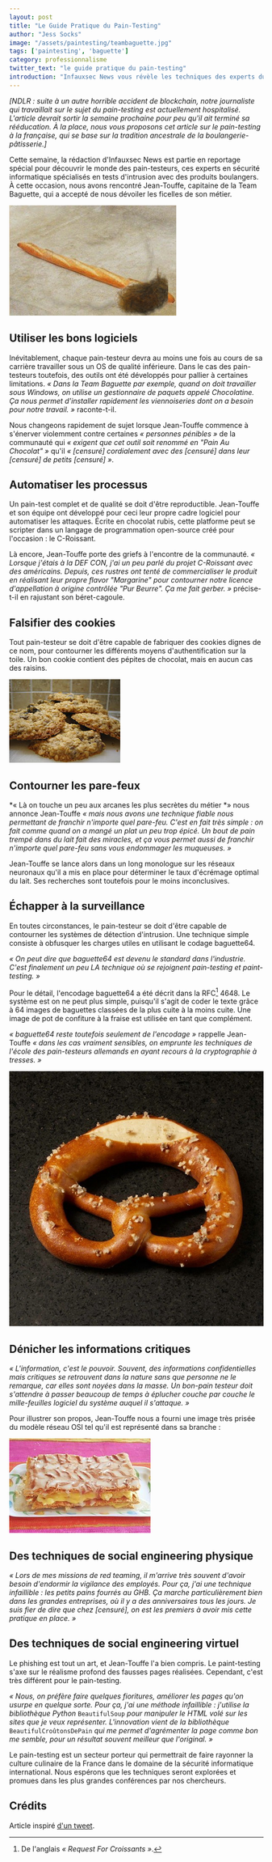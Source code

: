 ```yaml
---
layout: post
title: "Le Guide Pratique du Pain-Testing"
author: "Jess Socks"
image: "/assets/paintesting/teambaguette.jpg"
tags: ['paintesting', 'baguette']
category: professionnalisme
twitter_text: "le guide pratique du pain-testing"
introduction: "Infauxsec News vous révèle les techniques des experts du domaine"
---
```


*[NDLR : suite à un autre horrible accident de blockchain, notre journaliste
qui travaillait sur le sujet du pain-testing est actuellement hospitalisé.
L'article devrait sortir la semaine prochaine pour peu qu'il ait terminé sa
rééducation. À la place, nous vous proposons cet article sur le pain-testing à
la française, qui se base sur la tradition ancestrale de la
boulangerie-pâtisserie.]*

Cette semaine, la rédaction d'Infauxsec News est partie en reportage spécial
pour découvrir le monde des pain-testeurs, ces experts en sécurité informatique
spécialisés en tests d'intrusion avec des produits boulangers. À cette occasion,
nous avons rencontré Jean-Touffe, capitaine de la Team Baguette, qui a accepté
de nous dévoiler les ficelles de son métier.

![Les ficelles du métier de Jean-Touffe](/assets/paintesting/ficelle-touffe.jpg)

## Utiliser les bons logiciels

Inévitablement, chaque pain-testeur devra au moins une fois au cours de sa
carrière travailler sous un OS de qualité inférieure. Dans le cas des
pain-testeurs toutefois, des outils ont été développés pour pallier à certaines
limitations. *« Dans la Team Baguette par exemple, quand on doit travailler sous
Windows, on utilise un gestionnaire de paquets appelé Chocolatine. Ça nous
permet d'installer rapidement les viennoiseries dont on a besoin pour notre
travail. »* raconte-t-il.

Nous changeons rapidement de sujet lorsque Jean-Touffe commence à s'énerver
violemment contre certaines *« personnes pénibles »* de la communauté qui
*« exigent que cet outil soit renommé en "Pain Au Chocolat" »* qu'il *«
[censuré] cordialement avec des [censuré] dans leur [censuré] de petits
[censuré] »*.

## Automatiser les processus

Un pain-test complet et de qualité se doit d'être reproductible. Jean-Touffe
et son équipe ont développé pour ceci leur propre cadre logiciel pour
automatiser les attaques. Écrite en chocolat rubis, cette platforme
peut se scripter dans un langage de programmation open-source
créé pour l'occasion : le C-Roissant.

Là encore, Jean-Touffe porte des griefs à l'encontre de la communauté. *«
Lorsque j'étais à la DEF CON, j'ai un peu parlé du projet C-Roissant avec des
américains. Depuis, ces rustres ont tenté de commercialiser le produit en
réalisant leur propre flavor "Margarine" pour contourner notre licence
d'appellation à origine contrôlée "Pur Beurre". Ça me fait gerber. »*
précise-t-il en rajustant son béret-cagoule.

## Falsifier des cookies

Tout pain-testeur se doit d'être capable de fabriquer des cookies dignes de
ce nom, pour contourner les différents moyens d'authentification sur la toile.
Un bon cookie contient des pépites de chocolat, mais en aucun cas des raisins.

![Un cookie contaminé par Satan](/assets/paintesting/cookie.jpg)

## Contourner les pare-feux

*« Là on touche un peu aux arcanes les plus secrètes du métier *» nous annonce
Jean-Touffe *« mais nous avons une technique fiable nous permettant de franchir
n'importe quel pare-feu. C'est en fait très simple : on fait comme quand on a
mangé un plat un peu trop épicé. Un bout de pain trempé dans du lait fait des
miracles, et ça vous permet aussi de franchir n'importe quel pare-feu sans vous
endommager les muqueuses. »*

Jean-Touffe se lance alors dans un long monologue sur les réseaux neuronaux
qu'il a mis en place pour déterminer le taux d'écrémage optimal du lait. Ses
recherches sont toutefois pour le moins inconclusives.

## Échapper à la surveillance

En toutes circonstances, le pain-testeur se doit d'être capable de contourner
les systèmes de détection d'intrusion. Une technique simple consiste à
obfusquer les charges utiles en utilisant le codage baguette64.

*« On peut dire que baguette64 est devenu le standard dans l'industrie. C'est
finalement un peu LA technique où se rejoignent pain-testing et paint-testing.
»*

Pour le détail, l'encodage baguette64 a été décrit dans la RFC[^1] 4648. Le
système est on ne peut plus simple, puisqu'il s'agit de coder le texte grâce à
64 images de baguettes classées de la plus cuite à la moins cuite. Une image de
pot de confiture à la fraise est utilisée en tant que complément.

*« baguette64 reste toutefois seulement de l'encodage »* rappelle Jean-Touffe
*« dans les cas vraiment sensibles, on emprunte les techniques de l'école des
pain-testeurs allemands en ayant recours à la cryptographie à tresses. »*

![Un message chiffré avec des tresses](/assets/paintesting/tresses.jpg)

## Dénicher les informations critiques

*« L'information, c'est le pouvoir. Souvent, des informations confidentielles
mais critiques se retrouvent dans la nature sans que personne ne le remarque,
car elles sont noyées dans la masse. Un bon-pain testeur doit s'attendre à
passer beaucoup de temps à éplucher couche par couche le mille-feuilles
logiciel du système auquel il s'attaque. »*

Pour illustrer son propos, Jean-Touffe nous a fourni une image très prisée du
modèle réseau OSI tel qu'il est représenté dans sa branche :

![Le modèle réseau OSI, en plusieurs couches](/assets/paintesting/mille-feuilles.jpg)

## Des techniques de social engineering physique

*« Lors de mes missions de red teaming, il m'arrive très souvent d'avoir besoin
d'endormir la vigilance des employés. Pour ça, j'ai une technique infaillible :
les petits pains fourrés au GHB. Ça marche particulièrement bien dans les
grandes entreprises, où il y a des anniversaires tous les jours. Je suis fier
de dire que chez [censuré], on est les premiers à avoir mis cette pratique en
place. »*

## Des techniques de social engineering virtuel

Le phishing est tout un art, et Jean-Touffe l'a bien compris. Le paint-testing
s'axe sur le réalisme profond des fausses pages réalisées. Cependant, c'est
très différent pour le pain-testing.

*« Nous, on préfère faire quelques fioritures, améliorer les pages qu'on usurpe
en quelque sorte. Pour ça, j'ai une méthode infaillible : j'utilise la
bibliothèque Python* `BeautifulSoup` *pour manipuler le HTML volé sur les sites
que je veux représenter. L'innovation vient de la bibliothèque*
`BeautifulCroûtonsDePain` *qui me permet d'agrémenter la page comme bon me
semble, pour un résultat souvent meilleur que l'original. »*

Le pain-testing est un secteur porteur qui permettrait de faire rayonner la
culture culinaire de la France dans le domaine de la sécurité informatique
international. Nous espérons que les techniques seront explorées et promues dans
les plus grandes conférences par nos chercheurs.

## Crédits

Article inspiré [d'un tweet](https://twitter.com/ellirdnaw/status/1049950351611363328).

[^1]: De l'anglais *« Request For Croissants »*.
